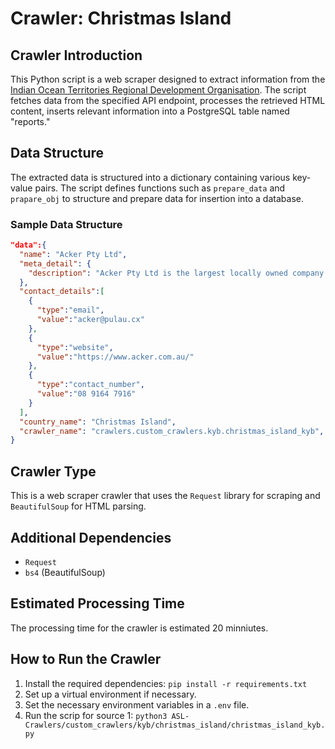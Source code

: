 # Crawler: Christmas Island

## Crawler Introduction
This Python script is a web scraper designed to extract information from the [Indian Ocean Territories Regional Development Organisation](https://iot-businesses.com.au/business_directory/?search_keyword=[IOTChristmasIslandSearchKey]&directory_category=5). The script fetches data from the specified API endpoint, processes the retrieved HTML content, inserts relevant information into a PostgreSQL table named "reports."

## Data Structure
The extracted data is structured into a dictionary containing various key-value pairs. The script defines functions such as `prepare_data` and `prapare_obj` to structure and prepare data for insertion into a database.

### Sample Data Structure
```json
"data":{
  "name": "Acker Pty Ltd",
  "meta_detail": {
    "description": "Acker Pty Ltd is the largest locally owned company on Christmas Island; specialising in residential and commercial construction, civil works, labour & machinery hire and freight logistics. [IOTChristmasIslandSearchKey]",
  },
  "contact_details":[
    {
      "type":"email",
      "value":"acker@pulau.cx"
    },
    {
      "type":"website",
      "value":"https://www.acker.com.au/"
    },
    {
      "type":"contact_number",
      "value":"08 9164 7916"
    }
  ],
  "country_name": "Christmas Island",
  "crawler_name": "crawlers.custom_crawlers.kyb.christmas_island_kyb",
}
```

## Crawler Type
This is a web scraper crawler that uses the `Request` library for scraping and `BeautifulSoup` for HTML parsing.

## Additional Dependencies
- `Request`
- `bs4` (BeautifulSoup)


## Estimated Processing Time
The processing time for the crawler is estimated 20 minniutes.

## How to Run the Crawler
1. Install the required dependencies: `pip install -r requirements.txt` 
2. Set up a virtual environment if necessary.
3. Set the necessary environment variables in a `.env` file.
4. Run the scrip for source 1: `python3 ASL-Crawlers/custom_crawlers/kyb/christmas_island/christmas_island_kyb.py`
